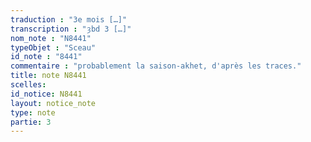 ```yaml
---
traduction : "3e mois […]"
transcription : "ȝbd 3 […]"
nom_note : "N8441"
typeObjet : "Sceau"
id_note : "8441"
commentaire : "probablement la saison-akhet, d'après les traces."
title: note N8441
scelles: 
id_notice: N8441
layout: notice_note
type: note
partie: 3
---
```

